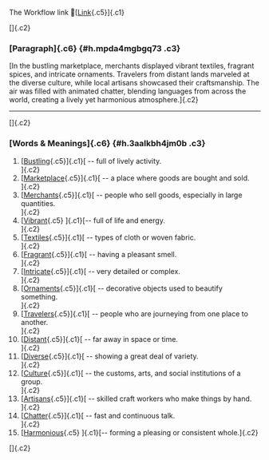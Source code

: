 The Workflow link
👏[[Link](https://www.google.com/url?q=http://www.google.com&sa=D&source=editors&ust=1760192632212869&usg=AOvVaw1iKNh5CuTKvbMq2GG_cuZc){.c5}]{.c1}

[]{.c2}

### [Paragraph]{.c6} {#h.mpda4mgbgq73 .c3}

[In the bustling marketplace, merchants displayed vibrant textiles,
fragrant spices, and intricate ornaments. Travelers from distant lands
marveled at the diverse culture, while local artisans showcased their
craftsmanship. The air was filled with animated chatter, blending
languages from across the world, creating a lively yet harmonious
atmosphere.]{.c2}

------------------------------------------------------------------------

[]{.c2}

### [Words & Meanings]{.c6} {#h.3aalkbh4jm0b .c3}

1.  [[Bustling](https://www.google.com/url?q=http://www.google.com&sa=D&source=editors&ust=1760192632213902&usg=AOvVaw3eAsJTTxCFNX4dGeLEVaPf){.c5}]{.c1}[ --
    full of lively activity.\
    ]{.c2}
2.  [[Marketplace](https://www.google.com/url?q=http://www.google.com&sa=D&source=editors&ust=1760192632214108&usg=AOvVaw1h5cu3Xgpqh8_n_qwHbuf8){.c5}]{.c1}[ --
    a place where goods are bought and sold.\
    ]{.c2}
3.  [[Merchants](https://www.google.com/url?q=http://www.google.com&sa=D&source=editors&ust=1760192632214304&usg=AOvVaw3wwuom1m4T9MyDqY4OCXcC){.c5}]{.c1}[ --
    people who sell goods, especially in large quantities.\
    ]{.c2}
4.  [[Vibrant](https://www.google.com/url?q=http://www.google.com&sa=D&source=editors&ust=1760192632214511&usg=AOvVaw3bXbZbQedRqO1SnBsPDzYh){.c5}
    ]{.c1}[-- full of life and energy.\
    ]{.c2}
5.  [[Textiles](https://www.google.com/url?q=http://www.google.com&sa=D&source=editors&ust=1760192632214671&usg=AOvVaw2ieMAa5Avo-BVjFD7l6wxo){.c5}]{.c1}[ --
    types of cloth or woven fabric.\
    ]{.c2}
6.  [[Fragrant](https://www.google.com/url?q=http://www.google.com&sa=D&source=editors&ust=1760192632214855&usg=AOvVaw3YUkytfAQTUO6MuqFufK79){.c5}]{.c1}[ --
    having a pleasant smell.\
    ]{.c2}
7.  [[Intricate](https://www.google.com/url?q=http://www.google.com&sa=D&source=editors&ust=1760192632215023&usg=AOvVaw12388wA1xOfHE1NzZjMEoN){.c5}]{.c1}[ --
    very detailed or complex.\
    ]{.c2}
8.  [[Ornaments](https://www.google.com/url?q=http://www.google.com&sa=D&source=editors&ust=1760192632215185&usg=AOvVaw3Rb_rpRp8RzxUhXAks0ck7){.c5}]{.c1}[ --
    decorative objects used to beautify something.\
    ]{.c2}
9.  [[Travelers](https://www.google.com/url?q=http://www.google.com&sa=D&source=editors&ust=1760192632215374&usg=AOvVaw1OIMVtgdNDrKcNbzsS9-6D){.c5}]{.c1}[ --
    people who are journeying from one place to another.\
    ]{.c2}
10. [[Distant](https://www.google.com/url?q=http://www.google.com&sa=D&source=editors&ust=1760192632215581&usg=AOvVaw2zGfZ1bZ2TjKy_i_tcceLS){.c5}]{.c1}[ --
    far away in space or time.\
    ]{.c2}
11. [[Diverse](https://www.google.com/url?q=http://www.google.com&sa=D&source=editors&ust=1760192632215742&usg=AOvVaw3-OEdQbcZRt7WL4J3qY5Ps){.c5}]{.c1}[ --
    showing a great deal of variety.\
    ]{.c2}
12. [[Culture](https://www.google.com/url?q=http://www.google.com&sa=D&source=editors&ust=1760192632215909&usg=AOvVaw1BPQXmrRdGc-bfOZoZVge7){.c5}]{.c1}[ --
    the customs, arts, and social institutions of a group.\
    ]{.c2}
13. [[Artisans](https://www.google.com/url?q=http://www.google.com&sa=D&source=editors&ust=1760192632216183&usg=AOvVaw3DtCm8DGxH5iVMrZb6s4qJ){.c5}]{.c1}[ --
    skilled craft workers who make things by hand.\
    ]{.c2}
14. [[Chatter](https://www.google.com/url?q=http://www.google.com&sa=D&source=editors&ust=1760192632216381&usg=AOvVaw2v9ML6z1A4kk0bPa8yArwd){.c5}]{.c1}[ --
    fast and continuous talk.\
    ]{.c2}
15. [[Harmonious](https://www.google.com/url?q=http://www.google.com&sa=D&source=editors&ust=1760192632216548&usg=AOvVaw1Fq2hXgw6xLOpIlKKjKtSn){.c5}
    ]{.c1}[-- forming a pleasing or consistent whole.]{.c2}

[]{.c2}
